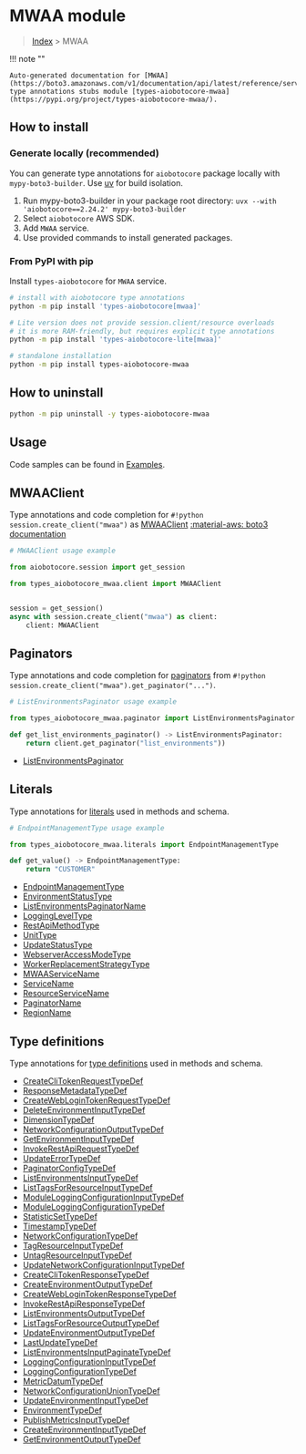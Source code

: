 # MWAA module

> [Index](../README.md) > MWAA


!!! note ""

    Auto-generated documentation for [MWAA](https://boto3.amazonaws.com/v1/documentation/api/latest/reference/services/mwaa.html#mwaa)
    type annotations stubs module [types-aiobotocore-mwaa](https://pypi.org/project/types-aiobotocore-mwaa/).

## How to install

### Generate locally (recommended)

You can generate type annotations for `aiobotocore` package locally with `mypy-boto3-builder`.
Use [uv](https://docs.astral.sh/uv/getting-started/installation/) for build isolation.

1. Run mypy-boto3-builder in your package root directory: `uvx --with 'aiobotocore==2.24.2' mypy-boto3-builder`
1. Select `aiobotocore` AWS SDK.
1. Add `MWAA` service.
1. Use provided commands to install generated packages.



### From PyPI with pip

Install `types-aiobotocore` for `MWAA` service.

```bash
# install with aiobotocore type annotations
python -m pip install 'types-aiobotocore[mwaa]'

# Lite version does not provide session.client/resource overloads
# it is more RAM-friendly, but requires explicit type annotations
python -m pip install 'types-aiobotocore-lite[mwaa]'

# standalone installation
python -m pip install types-aiobotocore-mwaa
```



## How to uninstall

```bash
python -m pip uninstall -y types-aiobotocore-mwaa
```

## Usage

Code samples can be found in [Examples](./usage.md).

## MWAAClient

Type annotations and code completion for  `#!python session.create_client("mwaa")` as [MWAAClient](./client.md)
[:material-aws: boto3 documentation](https://boto3.amazonaws.com/v1/documentation/api/latest/reference/services/mwaa.html#MWAA.Client)

```python
# MWAAClient usage example

from aiobotocore.session import get_session

from types_aiobotocore_mwaa.client import MWAAClient


session = get_session()
async with session.create_client("mwaa") as client:
    client: MWAAClient
```


## Paginators

Type annotations and code completion for
[paginators](./paginators.md)
from `#!python session.create_client("mwaa").get_paginator("...")`.

```python
# ListEnvironmentsPaginator usage example

from types_aiobotocore_mwaa.paginator import ListEnvironmentsPaginator

def get_list_environments_paginator() -> ListEnvironmentsPaginator:
    return client.get_paginator("list_environments"))
```

- [ListEnvironmentsPaginator](./paginators.md#listenvironmentspaginator)








## Literals

Type annotations for [literals](./literals.md) used in methods and schema.

```python
# EndpointManagementType usage example

from types_aiobotocore_mwaa.literals import EndpointManagementType

def get_value() -> EndpointManagementType:
    return "CUSTOMER"
```

- [EndpointManagementType](./literals.md#endpointmanagementtype)
- [EnvironmentStatusType](./literals.md#environmentstatustype)
- [ListEnvironmentsPaginatorName](./literals.md#listenvironmentspaginatorname)
- [LoggingLevelType](./literals.md#loggingleveltype)
- [RestApiMethodType](./literals.md#restapimethodtype)
- [UnitType](./literals.md#unittype)
- [UpdateStatusType](./literals.md#updatestatustype)
- [WebserverAccessModeType](./literals.md#webserveraccessmodetype)
- [WorkerReplacementStrategyType](./literals.md#workerreplacementstrategytype)
- [MWAAServiceName](./literals.md#mwaaservicename)
- [ServiceName](./literals.md#servicename)
- [ResourceServiceName](./literals.md#resourceservicename)
- [PaginatorName](./literals.md#paginatorname)
- [RegionName](./literals.md#regionname)




## Type definitions

Type annotations for [type definitions](./type_defs.md) used in methods and schema.

- [CreateCliTokenRequestTypeDef](./type_defs.md#createclitokenrequesttypedef)
- [ResponseMetadataTypeDef](./type_defs.md#responsemetadatatypedef)
- [CreateWebLoginTokenRequestTypeDef](./type_defs.md#createweblogintokenrequesttypedef)
- [DeleteEnvironmentInputTypeDef](./type_defs.md#deleteenvironmentinputtypedef)
- [DimensionTypeDef](./type_defs.md#dimensiontypedef)
- [NetworkConfigurationOutputTypeDef](./type_defs.md#networkconfigurationoutputtypedef)
- [GetEnvironmentInputTypeDef](./type_defs.md#getenvironmentinputtypedef)
- [InvokeRestApiRequestTypeDef](./type_defs.md#invokerestapirequesttypedef)
- [UpdateErrorTypeDef](./type_defs.md#updateerrortypedef)
- [PaginatorConfigTypeDef](./type_defs.md#paginatorconfigtypedef)
- [ListEnvironmentsInputTypeDef](./type_defs.md#listenvironmentsinputtypedef)
- [ListTagsForResourceInputTypeDef](./type_defs.md#listtagsforresourceinputtypedef)
- [ModuleLoggingConfigurationInputTypeDef](./type_defs.md#moduleloggingconfigurationinputtypedef)
- [ModuleLoggingConfigurationTypeDef](./type_defs.md#moduleloggingconfigurationtypedef)
- [StatisticSetTypeDef](./type_defs.md#statisticsettypedef)
- [TimestampTypeDef](./type_defs.md#timestamptypedef)
- [NetworkConfigurationTypeDef](./type_defs.md#networkconfigurationtypedef)
- [TagResourceInputTypeDef](./type_defs.md#tagresourceinputtypedef)
- [UntagResourceInputTypeDef](./type_defs.md#untagresourceinputtypedef)
- [UpdateNetworkConfigurationInputTypeDef](./type_defs.md#updatenetworkconfigurationinputtypedef)
- [CreateCliTokenResponseTypeDef](./type_defs.md#createclitokenresponsetypedef)
- [CreateEnvironmentOutputTypeDef](./type_defs.md#createenvironmentoutputtypedef)
- [CreateWebLoginTokenResponseTypeDef](./type_defs.md#createweblogintokenresponsetypedef)
- [InvokeRestApiResponseTypeDef](./type_defs.md#invokerestapiresponsetypedef)
- [ListEnvironmentsOutputTypeDef](./type_defs.md#listenvironmentsoutputtypedef)
- [ListTagsForResourceOutputTypeDef](./type_defs.md#listtagsforresourceoutputtypedef)
- [UpdateEnvironmentOutputTypeDef](./type_defs.md#updateenvironmentoutputtypedef)
- [LastUpdateTypeDef](./type_defs.md#lastupdatetypedef)
- [ListEnvironmentsInputPaginateTypeDef](./type_defs.md#listenvironmentsinputpaginatetypedef)
- [LoggingConfigurationInputTypeDef](./type_defs.md#loggingconfigurationinputtypedef)
- [LoggingConfigurationTypeDef](./type_defs.md#loggingconfigurationtypedef)
- [MetricDatumTypeDef](./type_defs.md#metricdatumtypedef)
- [NetworkConfigurationUnionTypeDef](./type_defs.md#networkconfigurationuniontypedef)
- [UpdateEnvironmentInputTypeDef](./type_defs.md#updateenvironmentinputtypedef)
- [EnvironmentTypeDef](./type_defs.md#environmenttypedef)
- [PublishMetricsInputTypeDef](./type_defs.md#publishmetricsinputtypedef)
- [CreateEnvironmentInputTypeDef](./type_defs.md#createenvironmentinputtypedef)
- [GetEnvironmentOutputTypeDef](./type_defs.md#getenvironmentoutputtypedef)

